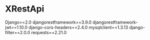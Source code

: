 # XRestApi

Django==2.0
djangorestframework==3.9.0
djangorestframework-jwt==1.10.0
django-cors-headers==2.4.0
mysqlclient==1.3.13
django-filter==2.0.0
requests==2.21.0